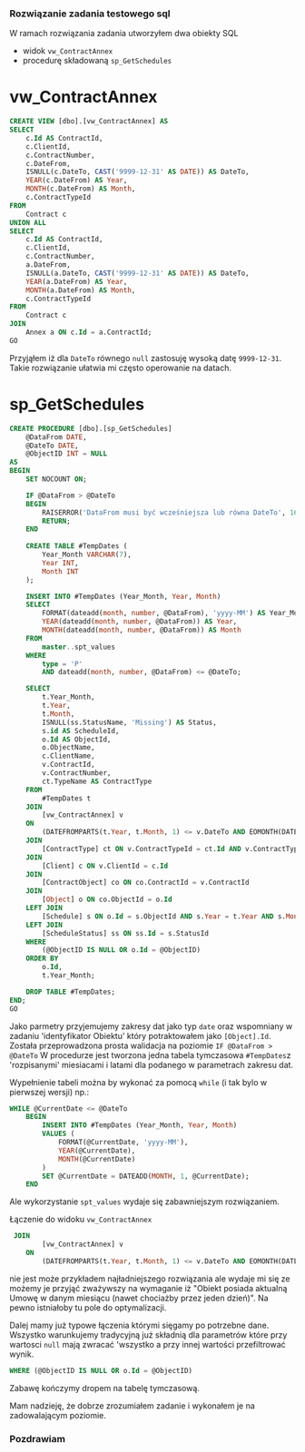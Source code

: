 ### Rozwiązanie zadania testowego sql
W ramach rozwiązania zadania utworzyłem dwa obiekty SQL
- widok `vw_ContractAnnex`
- procedurę składowaną `sp_GetSchedules`


# vw_ContractAnnex

```sql
CREATE VIEW [dbo].[vw_ContractAnnex] AS
SELECT 
    c.Id AS ContractId,
    c.ClientId,
    c.ContractNumber,
    c.DateFrom,
    ISNULL(c.DateTo, CAST('9999-12-31' AS DATE)) AS DateTo,
    YEAR(c.DateFrom) AS Year,
    MONTH(c.DateFrom) AS Month,
    c.ContractTypeId
FROM 
    Contract c
UNION ALL
SELECT 
    c.Id AS ContractId,
    c.ClientId,
    c.ContractNumber,
    a.DateFrom,
    ISNULL(a.DateTo, CAST('9999-12-31' AS DATE)) AS DateTo,
    YEAR(a.DateFrom) AS Year,
    MONTH(a.DateFrom) AS Month,
    c.ContractTypeId
FROM 
    Contract c
JOIN 
    Annex a ON c.Id = a.ContractId;
GO
```
Przyjąłem iż dla `DateTo` równego `null` zastosuję wysoką datę `9999-12-31`. Takie rozwiązanie ułatwia mi często operowanie na datach.


# sp_GetSchedules

```sql
CREATE PROCEDURE [dbo].[sp_GetSchedules]
    @DataFrom DATE,
    @DateTo DATE,
    @ObjectID INT = NULL
AS
BEGIN
    SET NOCOUNT ON;

    IF @DataFrom > @DateTo
    BEGIN
        RAISERROR('DataFrom musi być wcześniejsza lub równa DateTo', 16, 1);
        RETURN;
    END
  
    CREATE TABLE #TempDates (
        Year_Month VARCHAR(7),
        Year INT,
        Month INT
    );

    INSERT INTO #TempDates (Year_Month, Year, Month)
    SELECT 
        FORMAT(dateadd(month, number, @DataFrom), 'yyyy-MM') AS Year_Month,
        YEAR(dateadd(month, number, @DataFrom)) AS Year,
        MONTH(dateadd(month, number, @DataFrom)) AS Month
    FROM 
        master..spt_values
    WHERE 
        type = 'P'
        AND dateadd(month, number, @DataFrom) <= @DateTo;

    SELECT 
        t.Year_Month,
        t.Year,
        t.Month,
        ISNULL(ss.StatusName, 'Missing') AS Status,
        s.id AS ScheduleId,
        o.Id AS ObjectId,
        o.ObjectName,
        c.ClientName,
        v.ContractId,
        v.ContractNumber,
        ct.TypeName AS ContractType
    FROM 
        #TempDates t
    JOIN
        [vw_ContractAnnex] v
    ON 
        (DATEFROMPARTS(t.Year, t.Month, 1) <= v.DateTo AND EOMONTH(DATEFROMPARTS(t.Year, t.Month, 1)) >= v.DateFrom) 
    JOIN 
        [ContractType] ct ON v.ContractTypeId = ct.Id AND v.ContractTypeId IN (1, 3) 
    JOIN 
        [Client] c ON v.ClientId = c.Id
    JOIN 
        [ContractObject] co ON co.ContractId = v.ContractId
    JOIN 
        [Object] o ON co.ObjectId = o.Id
    LEFT JOIN 
        [Schedule] s ON o.Id = s.ObjectId AND s.Year = t.Year AND s.Month = t.Month
    LEFT JOIN 
        [ScheduleStatus] ss ON ss.Id = s.StatusId
    WHERE 
        (@ObjectID IS NULL OR o.Id = @ObjectID)
    ORDER BY
        o.Id,
        t.Year_Month;

    DROP TABLE #TempDates;
END;
GO
```

Jako parmetry przyjemujemy zakresy dat jako typ `date` oraz wspomniany w zadaniu 'identyfikator Obiektu' który potraktowałem jako `[Object].Id`.
Została przeprowadzona prosta walidacja na  poziomie  `IF @DataFrom > @DateTo`
W procedurze jest tworzona jedna tabela tymczasowa `#TempDates`z 'rozpisanymi' miesiacami i latami dla podanego w parametrach zakresu dat. 

Wypełnienie tabeli można by wykonać za pomocą `while` (i tak bylo w pierwszej wersji) np.:

```sql
WHILE @CurrentDate <= @DateTo
    BEGIN
        INSERT INTO #TempDates (Year_Month, Year, Month)
        VALUES (
            FORMAT(@CurrentDate, 'yyyy-MM'),
            YEAR(@CurrentDate),
            MONTH(@CurrentDate)
        )
        SET @CurrentDate = DATEADD(MONTH, 1, @CurrentDate);
    END
```
Ale wykorzystanie `spt_values` wydaje się zabawniejszym rozwiązaniem.


Łączenie do widoku `vw_ContractAnnex` 
```sql
 JOIN
        [vw_ContractAnnex] v
    ON 
        (DATEFROMPARTS(t.Year, t.Month, 1) <= v.DateTo AND EOMONTH(DATEFROMPARTS(t.Year, t.Month, 1)) >= v.DateFrom) 
```
nie jest może przykładem najładniejszego rozwiązania ale wydaje mi się ze możemy je przyjąć zważywszy na wymaganie iż "Obiekt posiada aktualną Umowę w danym miesiącu (nawet chociażby przez jeden dzień)". Na pewno istniałoby tu pole do optymalizacji.

 Dalej mamy już typowe łączenia którymi sięgamy po potrzebne dane. 
 Wszystko warunkujemy tradycyjną już składnią dla parametrów które przy wartosci `null` mają zwracać 'wszystko a przy innej wartości przefiltrować wynik.
```sql
WHERE (@ObjectID IS NULL OR o.Id = @ObjectID) 
```
Zabawę kończymy dropem na tabelę tymczasową.


Mam nadzieję, że dobrze zrozumiałem zadanie i wykonałem je na zadowalającym poziomie.

### Pozdrawiam
